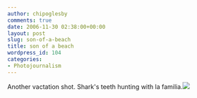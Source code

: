 ```yaml
---
author: chipoglesby
comments: true
date: 2006-11-30 02:38:00+00:00
layout: post
slug: son-of-a-beach
title: son of a beach
wordpress_id: 104
categories:
- Photojournalism
---
```


Another vactation shot.  Shark's teeth hunting with la familia.[![](http://photos1.blogger.com/x/blogger2/1441/2633/400/384024/IMG_5907.jpg)](http://photos1.blogger.com/x/blogger2/1441/2633/1600/611024/IMG_5907.jpg)
